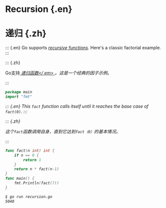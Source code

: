 
# Recursion {.en}


# 递归 {.zh}


::: {.en}
Go supports
<a href="http://en.wikipedia.org/wiki/Recursion_(computer_science)"><em>recursive functions</em></a>.
Here's a classic factorial example.
:::

::: {.zh}

Go支持<a href="http://en.wikipedia.org/wiki/Recursion_(computer_science)"> <em>递归函数</ em> </a>。这是一个经典的因子示例。

:::


```go
package main
import "fmt"
```


::: {.en}
This `fact` function calls itself until it reaches the
base case of `fact(0)`.
:::

::: {.zh}

这个`fact`函数调用自身，直到它达到`fact（0）`的基本情况。

:::


```go
func fact(n int) int {
	if n == 0 {
		return 1
	}
	return n * fact(n-1)
}
func main() {
	fmt.Println(fact(7))
}
```


```bash
$ go run recursion.go 
5040
```


